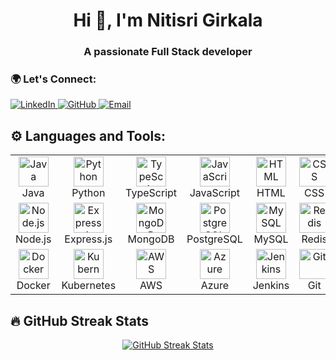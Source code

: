 <h1 align="center">Hi 👋, I'm Nitisri Girkala</h1>
<h3 align="center">A passionate Full Stack developer</h3>

<h3 align="left">🌍 Let's Connect:</h3>
<p align="left">
  <a href="https://www.linkedin.com/in/nitisri-girkala/" target="_blank">
    <img src="https://img.shields.io/badge/LinkedIn-0077B5?style=for-the-badge&logo=linkedin&logoColor=white" alt="LinkedIn" />
  </a>
  <a href="https://github.com/Nitisrigirkala" target="_blank">
    <img src="https://img.shields.io/badge/GitHub-181717?style=for-the-badge&logo=github&logoColor=white" alt="GitHub" />
  </a>
  <a href="mailto:your-email@example.com">
    <img src="https://img.shields.io/badge/Email-D14836?style=for-the-badge&logo=gmail&logoColor=white" alt="Email" />
  </a>
</p>


## ⚙️ Languages and Tools:
<table>
  <tr>
    <td align="center" width="96">
      <img src="https://skillicons.dev/icons?i=java" width="48" height="48" alt="Java" />
      <br>Java
    </td>
    <td align="center" width="96">
      <img src="https://skillicons.dev/icons?i=python" width="48" height="48" alt="Python" />
      <br>Python
    </td>
    <td align="center" width="96">
      <img src="https://skillicons.dev/icons?i=typescript" width="48" height="48" alt="TypeScript" />
      <br>TypeScript
    </td>
    <td align="center" width="96">
      <img src="https://skillicons.dev/icons?i=javascript" width="48" height="48" alt="JavaScript" />
      <br>JavaScript
    </td>
    <td align="center" width="96">
      <img src="https://skillicons.dev/icons?i=html" width="48" height="48" alt="HTML" />
      <br>HTML
    </td>
    <td align="center" width="96">
      <img src="https://skillicons.dev/icons?i=css" width="48" height="48" alt="CSS" />
      <br>CSS
    </td>
    <td align="center" width="96">
      <img src="https://skillicons.dev/icons?i=react" width="48" height="48" alt="React" />
      <br>React
    </td>
    <td align="center" width="96">
      <img src="https://skillicons.dev/icons?i=angular" width="48" height="48" alt="Angular" />
      <br>Angular
    </td>
  </tr>
  <tr>
    <td align="center" width="96">
      <img src="https://skillicons.dev/icons?i=nodejs" width="48" height="48" alt="Node.js" />
      <br>Node.js
    </td>
    <td align="center" width="96">
      <img src="https://skillicons.dev/icons?i=express" width="48" height="48" alt="Express.js" />
      <br>Express.js
    </td>
    <td align="center" width="96">
      <img src="https://skillicons.dev/icons?i=mongodb" width="48" height="48" alt="MongoDB" />
      <br>MongoDB
    </td>
    <td align="center" width="96">
      <img src="https://skillicons.dev/icons?i=postgres" width="48" height="48" alt="PostgreSQL" />
      <br>PostgreSQL
    </td>
    <td align="center" width="96">
      <img src="https://skillicons.dev/icons?i=mysql" width="48" height="48" alt="MySQL" />
      <br>MySQL
    </td>
    <td align="center" width="96">
      <img src="https://skillicons.dev/icons?i=redis" width="48" height="48" alt="Redis" />
      <br>Redis
    </td>
    <td align="center" width="96">
      <img src="https://skillicons.dev/icons?i=graphql" width="48" height="48" alt="GraphQL" />
      <br>GraphQL
    </td>
    <td align="center" width="96">
      <img src="https://skillicons.dev/icons?i=kafka" width="48" height="48" alt="Kafka" />
      <br>Kafka
    </td>
  </tr>
  <tr>
    <td align="center" width="96">
      <img src="https://skillicons.dev/icons?i=docker" width="48" height="48" alt="Docker" />
      <br>Docker
    </td>
    <td align="center" width="96">
      <img src="https://skillicons.dev/icons?i=kubernetes" width="48" height="48" alt="Kubernetes" />
      <br>Kubernetes
    </td>
    <td align="center" width="96">
      <img src="https://skillicons.dev/icons?i=aws" width="48" height="48" alt="AWS" />
      <br>AWS
    </td>
    <td align="center" width="96">
      <img src="https://skillicons.dev/icons?i=azure" width="48" height="48" alt="Azure" />
      <br>Azure
    </td>
    <td align="center" width="96">
      <img src="https://skillicons.dev/icons?i=jenkins" width="48" height="48" alt="Jenkins" />
      <br>Jenkins
    </td>
    <td align="center" width="96">
      <img src="https://skillicons.dev/icons?i=git" width="48" height="48" alt="Git" />
      <br>Git
    </td>
    <td align="center" width="96">
      <img src="https://skillicons.dev/icons?i=gitlab" width="48" height="48" alt="GitLab" />
      <br>GitLab
    </td>
    <td align="center" width="96">
      <img src="https://skillicons.dev/icons?i=selenium" width="48" height="48" alt="Selenium" />
      <br>Selenium
    </td>
  </tr>
</table>

## 🔥 GitHub Streak Stats
<p align="center">
  <a href="https://github.com/DenverCoder1/github-readme-streak-stats">
    <img src="https://streak-stats.demolab.com/?user=Nitisrigirkala&theme=radical&hide_border=true" alt="GitHub Streak Stats" />
  </a>
</p>


